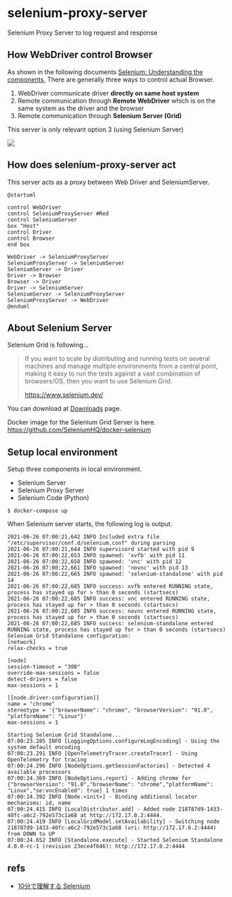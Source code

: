 # selenium-proxy-server
Selenium Proxy Server to log request and response

## How WebDriver control Browser

As shown in the following documents [Selenium: Understanding the components](https://www.selenium.dev/documentation/en/webdriver/understanding_the_components/), There are generally three ways to control actual Browser.

1. WebDriver communicate driver **directly on same host system**
2. Remote communication through **Remote WebDriver** which is on the same system as the driver and the browser
3. Remote communication through **Selenium Server (Grid)**

This server is only relevant option 3 (using Selenium Server)

![](https://www.selenium.dev/documentation/images/remote_comms_server.png?width=400px)

## How does selenium-proxy-server act

This server acts as a proxy between Web Driver and SeleniumServer.

```plantuml
@startuml

control WebDriver
control SeleniumProxyServer #Red
control SeleniumServer
box "Host"
control Driver
control Browser
end box 

WebDriver -> SeleniumProxyServer
SeleniumProxyServer -> SeleniumServer
SeleniumServer -> Driver
Driver -> Browser
Browser -> Driver
Driver -> SeleniumServer
SeleniumServer -> SeleniumProxyServer
SeleniumProxyServer -> WebDriver
@enduml
```

## About Selenium Server

Selenium Grid is following...

> If you want to scale by distributing and running tests on several machines and manage multiple environments from a central point, making it easy to run the tests against a vast combination of browsers/OS, then you want to use Selenium Grid.
> 
> https://www.selenium.dev/

You can download at [Downloads](https://www.selenium.dev/downloads/) page.

Docker image for the Selenium Grid Server is here. https://github.com/SeleniumHQ/docker-selenium

## Setup local environment

Setup three components in local environment.

- Selenium Server
- Selenium Proxy Server
- Selenium Code (Python)

```
$ docker-compose up
```

When Selenium server starts, the following log is output.

```
2021-06-26 07:00:21,642 INFO Included extra file "/etc/supervisor/conf.d/selenium.conf" during parsing
2021-06-26 07:00:21,644 INFO supervisord started with pid 9
2021-06-26 07:00:22,653 INFO spawned: 'xvfb' with pid 11
2021-06-26 07:00:22,658 INFO spawned: 'vnc' with pid 12
2021-06-26 07:00:22,661 INFO spawned: 'novnc' with pid 13
2021-06-26 07:00:22,665 INFO spawned: 'selenium-standalone' with pid 14
2021-06-26 07:00:22,685 INFO success: xvfb entered RUNNING state, process has stayed up for > than 0 seconds (startsecs)
2021-06-26 07:00:22,685 INFO success: vnc entered RUNNING state, process has stayed up for > than 0 seconds (startsecs)
2021-06-26 07:00:22,685 INFO success: novnc entered RUNNING state, process has stayed up for > than 0 seconds (startsecs)
2021-06-26 07:00:22,685 INFO success: selenium-standalone entered RUNNING state, process has stayed up for > than 0 seconds (startsecs)
Selenium Grid Standalone configuration:
[network]
relax-checks = true

[node]
session-timeout = "300"
override-max-sessions = false
detect-drivers = false
max-sessions = 1

[[node.driver-configuration]]
name = "chrome"
stereotype = '{"browserName": "chrome", "browserVersion": "91.0", "platformName": "Linux"}'
max-sessions = 1

Starting Selenium Grid Standalone...
07:00:23.285 INFO [LoggingOptions.configureLogEncoding] - Using the system default encoding
07:00:23.291 INFO [OpenTelemetryTracer.createTracer] - Using OpenTelemetry for tracing
07:00:24.296 INFO [NodeOptions.getSessionFactories] - Detected 4 available processors
07:00:24.369 INFO [NodeOptions.report] - Adding chrome for {"browserVersion": "91.0","browserName": "chrome","platformName": "Linux","se:vncEnabled": true} 1 times
07:00:24.392 INFO [Node.<init>] - Binding additional locator mechanisms: id, name
07:00:24.415 INFO [LocalDistributor.add] - Added node 218787d9-1433-40fc-a6c2-792e573c1a68 at http://172.17.0.2:4444.
07:00:24.419 INFO [LocalGridModel.setAvailability] - Switching node 218787d9-1433-40fc-a6c2-792e573c1a68 (uri: http://172.17.0.2:4444) from DOWN to UP
07:00:24.652 INFO [Standalone.execute] - Started Selenium Standalone 4.0.0-rc-1 (revision 23ece4f646): http://172.17.0.2:4444
```

## refs

- [10分で理解する Selenium](https://qiita.com/Chanmoro/items/9a3c86bb465c1cce738a)
